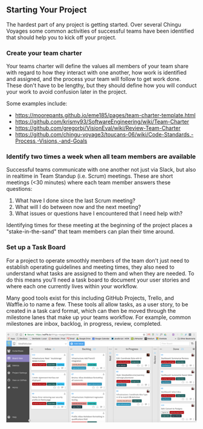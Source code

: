 ## Starting Your Project
The hardest part of any project is getting started. Over several Chingu Voyages some common activities of successful teams have been identified that should help you to kick off your project. 

### Create your team charter
Your teams charter will define the values all members of your team share with regard to how they interact with one another, how work is identified and assigned, and the process your team will follow to get work done. These don't have to be lengthy, but they should define how you will conduct your work to avoid confusion later in the project. 

Some examples include:

- https://moorepants.github.io/eme185/pages/team-charter-template.html
- https://github.com/krismy93/SoftwareEngineering/wiki/Team-Charter
- https://github.com/gregorbj/VisionEval/wiki/Review-Team-Charter
- https://github.com/chingu-voyage3/toucans-06/wiki/Code-Standards,-Process,-Visions,-and-Goals

### Identify two times a week when all team members are available
Successful teams communicate with one another not just via Slack, but also in realtime in Team Standup (i.e. Scrum) meetings. These are short meetings (<30 minutes) where each team member answers these questions:

1. What have I done since the last Scrum meeting?
2. What will I do between now and the next meeting?
3. What issues or questions have I encountered that I need help with?

Identifying times for these meeting at the beginning of the project places a "stake-in-the-sand" that team members can plan their time around.

### Set up a Task Board
For a project to operate smoothly members of the team don't just need to establish operating guidelines and meeting times, they also need to understand what tasks are assigned to them and when they are needed. To do this means you'll need a task board to document your user stories and where each one currently lives within your workflow. 

Many good tools exist for this including GitHub Projects, Trello, and Waffle.io to name a few. These tools all allow tasks, as a user story, to be created in a task card format, which can then be moved through the milestone lanes that make up your teams workflow. For example, common milestones are inbox, backlog, in progress, review, completed. 

![](https://github.com/Chingu-cohorts/voyage-wiki/blob/development/images/Example%20Task%20Board.png)
